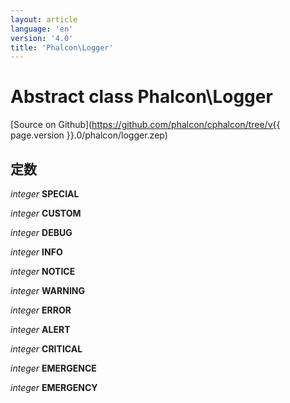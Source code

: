 ```yaml
---
layout: article
language: 'en'
version: '4.0'
title: 'Phalcon\Logger'
---
```

# Abstract class **Phalcon\Logger**

[Source on Github](https://github.com/phalcon/cphalcon/tree/v{{ page.version }}.0/phalcon/logger.zep)

## 定数

*integer* **SPECIAL**

*integer* **CUSTOM**

*integer* **DEBUG**

*integer* **INFO**

*integer* **NOTICE**

*integer* **WARNING**

*integer* **ERROR**

*integer* **ALERT**

*integer* **CRITICAL**

*integer* **EMERGENCE**

*integer* **EMERGENCY**